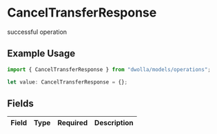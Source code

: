 # CancelTransferResponse

successful operation

## Example Usage

```typescript
import { CancelTransferResponse } from "dwolla/models/operations";

let value: CancelTransferResponse = {};
```

## Fields

| Field       | Type        | Required    | Description |
| ----------- | ----------- | ----------- | ----------- |